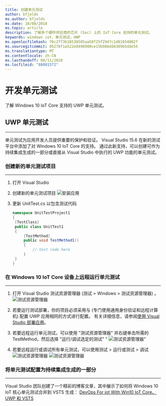 ```yaml
---
title: 创建单元测试
author: bfjelds
ms.author: bfjelds
ms.date: 10/08/2018
ms.topic: article
description: 了解多个硬件供应商的芯片 (Soc) 上的 IoT Core 支持的单元测试。
keywords: windows iot，单元测试，UWP
ms.openlocfilehash: 76c2f73b18538585aa58f25f2947c1d81034002f
ms.sourcegitcommit: 05278f1a522ed498900ce15b98bdd4389b5dde55
ms.translationtype: MT
ms.contentlocale: zh-CN
ms.lasthandoff: 08/11/2020
ms.locfileid: "88081572"
---
```

# <a name="developing-unit-tests"></a>开发单元测试
了解 Windows 10 IoT Core 支持的 UWP 单元测试。

## <a name="uwp-unit-tests"></a>UWP 单元测试
___

单元测试为应用开发人员提供重要的保护和验证。  Visual Studio 15.6 在新的测试平台中添加了对 Windows 10 IoT Core 的支持。  通过此新支持，可以创建可作为持续集成生成的一部分或直接从 Visual Studio 中执行的 UWP 功能的单元测试。


### <a name="create-new-unit-test-project"></a>创建新的单元测试项目
___

1. 打开 Visual Studio

2. 创建新的单元测试项目 ![ 安装应用](../media/UnitTests/newproject.png)

3. 更新 UnitTest.cs 以包含测试代码
   ```C#
   namespace UnitTestProject1
   {
    [TestClass]
    public class UnitTest1
    {
        [TestMethod]
        public void TestMethod1()
        {
            // test code here
        }
    }
   }
   ```


### <a name="remotely-run-unit-test-on-windows-10-iot-core-device"></a>在 Windows 10 IoT Core 设备上远程运行单元测试
___

1. 打开 Visual Studio 测试资源管理器 (测试 > Windows > 测试资源管理器) 。
 ![测试资源管理器](../media/UnitTests/show-test-explorer.png)

1. 若要运行测试部署，你的项目必须采用与 (专门使用通用身份验证和远程计算机) 配置 UWP 应用相同的方式进行配置。  有关详细信息，请参阅[使用 Visual Studio 部署应用](../develop-your-app/appdeployment.md)。

1. 若要远程运行单元测试，可以使用 "测试资源管理器" 并右键单击所需的 TestMethod，然后选择 "运行/调试选定的测试" " ![ 测试资源管理器"](../media/UnitTests/test-explorer.png)

1. 若要远程运行或调试所有单元测试，可以使用测试 > 运行或测试 > 调试 ![ 测试资源管理器 ](../media/UnitTests/run-tests.png)
  ![ 测试资源管理器](../media/UnitTests/debug-tests.png)
   

### <a name="configure-unit-tests-as-part-of-a-continuous-integration-build"></a>将单元测试配置为持续集成生成的一部分
___

Visual Studio 团队创建了一个精彩的博客文章，其中展示了如何将 Windows 10 IoT 核心单元测试合并到 VSTS 生成： [DevOps For iot With Win10 IoT Core、UWP 和 VSTS](https://blogs.msdn.microsoft.com/devops/2018/03/07/devops-for-iot-with-win10-iot-core-uwp-and-vsts/)

